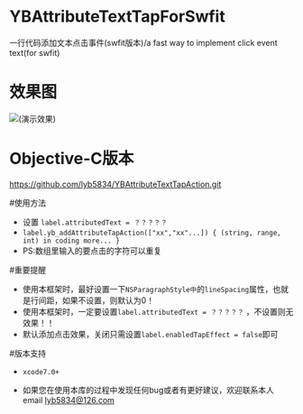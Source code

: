 # YBAttributeTextTapForSwfit
一行代码添加文本点击事件(swfit版本)/a fast way to implement click event text(for swfit)

# 效果图
![(演示效果)](http://7xt3dd.com1.z0.glb.clouddn.com/attributeAction.gif)

# Objective-C版本
 https://github.com/lyb5834/YBAttributeTextTapAction.git


#使用方法
* 设置 `label.attributedText = ？？？？？` 
* `label.yb_addAttributeTapAction(["xx","xx"...]) { (string, range, int) in coding more... }`
* PS:数组里输入的要点击的字符可以重复

#重要提醒
  * 使用本框架时，最好设置一下`NSParagraphStyle中`的`lineSpacing`属性，也就是行间距，如果不设置，则默认为0！
  * 使用本框架时，一定要设置`label.attributedText = ？？？？？` ，不设置则无效果！！
  * 默认添加点击效果，关闭只需设置`label.enabledTapEffect = false`即可
  
#版本支持
  * `xcode7.0+`

  * 如果您在使用本库的过程中发现任何bug或者有更好建议，欢迎联系本人email  lyb5834@126.com
